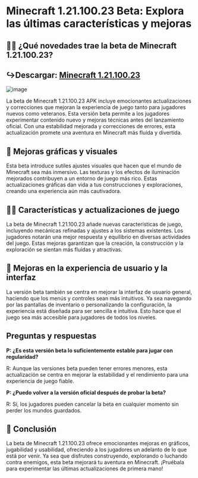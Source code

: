 # Minecraft 1.21.100.23 Beta: Explora las últimas características y mejoras
## 🙋‍♀️ ¿Qué novedades trae la beta de Minecraft 1.21.100.23?
## ↪Descargar: [Minecraft 1.21.100.23](https://tinyurl.com/yc38a3w9)
![image](https://github.com/user-attachments/assets/526aa242-d601-4feb-addb-8d5c6e82bb8c)

La beta de Minecraft 1.21.100.23 APK incluye emocionantes actualizaciones y correcciones que mejoran la experiencia de juego tanto para jugadores nuevos como veteranos. Esta versión beta permite a los jugadores experimentar contenido nuevo y mejoras técnicas antes del lanzamiento oficial. Con una estabilidad mejorada y correcciones de errores, esta actualización promete una aventura en Minecraft más fluida y divertida.

## 🌈 Mejoras gráficas y visuales
Esta beta introduce sutiles ajustes visuales que hacen que el mundo de Minecraft sea más inmersivo. Las texturas y los efectos de iluminación mejorados contribuyen a un entorno de juego más rico. Estas actualizaciones gráficas dan vida a tus construcciones y exploraciones, creando una experiencia aún más cautivadora.

## 👩‍💻 Características y actualizaciones de juego
La beta de Minecraft 1.21.100.23 añade nuevas características de juego, incluyendo mecánicas refinadas y ajustes a los sistemas existentes. Los jugadores notarán una mejor respuesta y equilibrio en diversas actividades del juego. Estas mejoras garantizan que la creación, la construcción y la exploración se sientan más fluidas y atractivas.

## 🍿 Mejoras en la experiencia de usuario y la interfaz
La versión beta también se centra en mejorar la interfaz de usuario general, haciendo que los menús y controles sean más intuitivos. Ya sea navegando por las pantallas de inventario o personalizando la configuración, la experiencia está diseñada para ser sencilla e intuitiva. Esto hace que el juego sea más accesible para jugadores de todos los niveles.

## Preguntas y respuestas
**P: ¿Es esta versión beta lo suficientemente estable para jugar con regularidad?**

R: Aunque las versiones beta pueden tener errores menores, esta actualización se centra en mejorar la estabilidad y el rendimiento para una experiencia de juego fiable.

**P: ¿Puedo volver a la versión oficial después de probar la beta?**

R: Sí, los jugadores pueden cancelar la beta en cualquier momento sin perder los mundos guardados.

## 🧙 Conclusión
La beta de Minecraft 1.21.100.23 ofrece emocionantes mejoras en gráficos, jugabilidad y usabilidad, ofreciendo a los jugadores un adelanto de lo que está por venir. Ya sea que disfrutes construyendo, explorando o luchando contra enemigos, esta beta mejorará tu aventura en Minecraft. ¡Pruébala para experimentar las últimas actualizaciones de primera mano!
